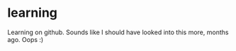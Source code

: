 # learning
Learning on github. Sounds like I should have looked into this more, months ago. Oops :)
